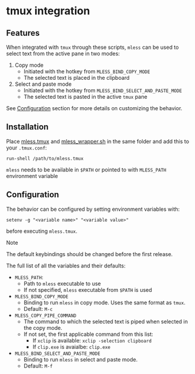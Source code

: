 # tmux integration

## Features
When integrated with `tmux` through these scripts, `mless` can be used to select text from the active pane in two modes:
1. Copy mode
    - Initiated with the hotkey from `MLESS_BIND_COPY_MODE`
    - The selected text is placed in the clipboard
2. Select and paste mode
    - Initiated with the hotkey from `MLESS_BIND_SELECT_AND_PASTE_MODE`
    - The selected text is pasted in the active `tmux` pane

See [Configuration](#configuration) section for more details on customizing the behavior.

## Installation

Place [mless.tmux](./mless.tmux) and [mless_wrapper.sh](./mless_wrapper.sh) in the same folder and add this to your `.tmux.conf`:
```
run-shell /path/to/mless.tmux
```

`mless` needs to be available in `$PATH` or pointed to with `MLESS_PATH` environment variable

## Configuration
The behavior can be configured by setting environment variables with:
```
setenv -g "<variable name>" "<variable value>"
```
before executing `mless.tmux`.

> [!NOTE]
> The default keybindings should be changed before the first release.

The full list of all the variables and their defaults:

- `MLESS_PATH`:
    - Path to `mless` executable to use
    - If not specified, `mless` executable from `$PATH` is used
- `MLESS_BIND_COPY_MODE`
    - Binding to run `mless` in copy mode. Uses the same format as `tmux`.
    - Default: `M-c`
- `MLESS_COPY_PIPE_COMMAND`
    - The command to which the selected text is piped when selected in the copy mode.
    - If not set, the first applicable command from this list:
        - If `xclip` is available: `xclip -selection clipboard`
        - If `clip.exe` is avaialbe: `clip.exe`
- `MLESS_BIND_SELECT_AND_PASTE_MODE`
    - Binding to run `mless` in select and paste mode.
    - Default: `M-f`
